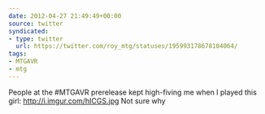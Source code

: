 ```yaml
---
date: 2012-04-27 21:49:49+00:00
source: twitter
syndicated:
- type: twitter
  url: https://twitter.com/roy_mtg/statuses/195993178678104064/
tags:
- MTGAVR
- mtg
---
```


People at the #MTGAVR prerelease kept high-fiving me when I played this girl: http://i.imgur.com/hICGS.jpg Not sure why